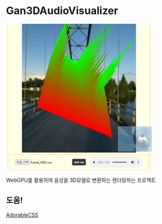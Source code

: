 # Gan3DAudioVisualizer

<img src="./docs/title_img.png" width="400" height="400">

WebGPU를 활용하여 음성을 3D모델로 변환하는 렌더링하는 프로젝트

## 도움!

[AdorableCSS](https://developer-1px.github.io/adorable-css/)
